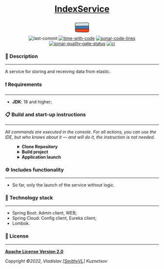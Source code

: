 <!--suppress HtmlDeprecatedAttribute -->
<div align="center">
    <h1>
        <a href="https://hogwartsschoolofmagic.github.io/IndexService/">IndexService</a>
    </h1>
</div>

<div align="center">
    <a href="https://github.com/HogwartsSchoolOfMagic/IndexService/blob/master/docs/README.md">
        <img alt="russian-version" src="https://raw.githubusercontent.com/HogwartsSchoolOfMagic/IndexService/master/assets/languages/russian.png"/>
    </a>
</div>

<div align="center">
    <img src="https://img.shields.io/github/last-commit/HogwartsSchoolOfMagic/IndexService" height="25" alt="last-commit" />
    <a href="https://wakatime.com/@SmithyVL"><img src="https://wakatime.com/badge/github/HogwartsSchoolOfMagic/IndexService.svg" height="25" alt="time-with-code" /></a>
    <a href="https://sonarcloud.io/code?id=HogwartsSchoolOfMagic_IndexService"><img src="https://sonarcloud.io/api/project_badges/measure?project=HogwartsSchoolOfMagic_IndexService&metric=ncloc" height="25" alt="sonar-code-lines" /></a>
    <a href="https://sonarcloud.io/summary/new_code?id=HogwartsSchoolOfMagic_IndexService"><img src="https://sonarcloud.io/api/project_badges/measure?project=HogwartsSchoolOfMagic_IndexService&metric=alert_status" height="25" alt="sonar-quality-gate-status" /></a>
    <a href="https://github.com/HogwartsSchoolOfMagic/IndexService/actions/workflows/ci.yml"><img src="https://github.com/HogwartsSchoolOfMagic/IndexService/actions/workflows/ci.yml/badge.svg" height="25" alt="ci" /></a>
</div>

### 📖 Description

___

A service for storing and receiving data from elastic.

### ❗ Requirements

___

* **JDK**: 18 and higher;

### 📋 Build and start-up instructions

___

*All commands are executed in the console. For all actions, you can use the IDE, but who knows about it — and
will do it, the instruction is not needed.*

<details style="margin-left: 40px">	
   <summary><b>Clone Repository</b></summary>

1. Create a folder: `mkdir GitProjects` (the folder name can be anything, but you will need to continue to use only it);
2. Go to the folder: `cd GitProjects`;
3. Cloning a repository: `git clone https://github.com/HogwartsSchoolOfMagic/IndexService.git`;
4. Go to the folder: `cd IndexService`;
5. Complete.

</details>

<details style="margin-left: 40px">	
   <summary><b>Build project</b></summary>

Inside the folder: <code>IndexService</code>, you need to run the command: <code>mvn clean install</code>.
</details>

<details style="margin-left: 40px">	
   <summary><b>Application launch</b></summary>

After building the application, execute the command: <code>mvn spring-boot:run</code>. <b>Default port: 8777</b>.
</details>

### ⚙ Includes functionality

___

- So far, only the launch of the service without logic.

### 🔨 Technology stack

___

- Spring Boot: Admin client, WEB;
- Spring Cloud: Config client, Eureka client;
- Lombok.

### 🎫 License

___

**[Apache License Version 2.0](https://github.com/HogwartsSchoolOfMagic/IndexService/blob/master/LICENSE)**

_Copyright ©2022, Vladislav [[SmithyVL]](https://github.com/SmithyVL) Kuznetsov_